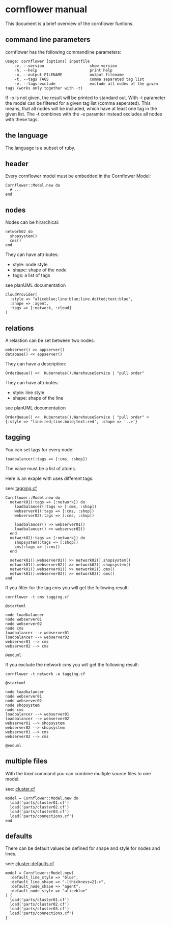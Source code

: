 # cornflower manual

This document is a brief overview of the cornflower funtions.

## command line parameters

cornflower has the following commandline parameters:

```
Usage: cornflower [options] inputfile
    -v, --version                    show version
    -h, --help                       print help
    -o, --output FILENAME            output filename
    -t, --tags TAGS                  comma separated tag list
    -e, --tags-exclude               exclude all nodes of the given tags (works only together with -t)
```

If -o is not given, the result will be printed to standard out. 
With -t parameter the model can be filtered for a given tag list (comma seperated).
This means, that all nodes will be included, which have at least one tag in the given list.
The -t combines with the -e paramter instead excludes all nodes with these tags.

## the language

The language is a subset of ruby.

## header

Every cornflower model must be embedded in the Cornflower Model:

    Cornflower::Model.new do
      # ...
    end

## nodes

Nodes can be hirarchical:

    network02 do
      shopsystem()
      cms()
    end

They can have attributes:

* style: node style
* shape: shape of the node
* tags: a list of tags

see planUML documentation

    CloudProvider(
      :style => "aliceblue;line:blue;line.dotted;text:blue",
      :shape => :agent,
      :tags => [:network, :cloud]
    )

## relations

A relastion can be set between two nodes:

    webserver() >> appserver()
    database() << appserver()

They can have a description:

    OrderQueue() <<  Kubernetes().WarehouseService | "pull order"

They can have attributes:

* style: line style
* shape: shape of the line

see planUML documentation

    OrderQueue() <<  Kubernetes().WarehouseService | "pull order" < {:style => "line:red;line.bold;text:red", :shape => '..>'}

## tagging

You  can set tags for every node:

    loadbalancer(:tags => [:cms, :shop])

The value must be a list of atoms. 

Here is an exaple with uses different tags:

see: [tagging.cf](../example/tagging.cf)

```
Cornflower::Model.new do
  network01(:tags => [:network]) do
    loadbalancer(:tags => [:cms, :shop])
    webserver01(:tags => [:cms, :shop])
    webserver02(:tags => [:cms, :shop])

    loadbalancer() >> webserver01()
    loadbalancer() >> webserver02()
  end
  network02(:tags => [:network]) do
    shopsystem(:tags => [:shop])
    cms(:tags => [:cms])
  end

  network01().webserver01() >> network02().shopsystem()
  network01().webserver02() >> network02().shopsystem()
  network01().webserver01() >> network02().cms()
  network01().webserver02() >> network02().cms()
end
```

If you filter for the tag *cms* you will get the following result:

    cornflower -t cms tagging.cf

```
@startuml

node loadbalancer
node webserver01
node webserver02
node cms
loadbalancer --> webserver01
loadbalancer --> webserver02
webserver01 --> cms
webserver02 --> cms

@enduml
```

If you exclude the network *cms* you will get the following result:

    cornflower -t network -e tagging.cf

```
@startuml

node loadbalancer
node webserver01
node webserver02
node shopsystem
node cms
loadbalancer --> webserver01
loadbalancer --> webserver02
webserver01 --> shopsystem
webserver02 --> shopsystem
webserver01 --> cms
webserver02 --> cms

@enduml
```

## multiple files

With the *load* command you can combine multiple source files to one model.

see: [cluster.cf](../example/cluster.cf)

```
model = Cornflower::Model.new do
  load('parts/cluster01.cf')
  load('parts/cluster02.cf')
  load('parts/cluster03.cf')
  load('parts/connections.cf')
end
```

## defaults

There can be default values be defined for shape and style for nodes and lines.   

see: [cluster-defaults.cf](../example/cluster-defaults.cf)

```
model = Cornflower::Model.new(
  :default_line_style => "blue",
  :default_line_shape => "-[thickness=2]->",
  :default_node_shape => "agent",
  :default_node_style => "aliceblue"
) {
  load('parts/cluster01.cf')
  load('parts/cluster02.cf')
  load('parts/cluster03.cf')
  load('parts/connections.cf')
}

```